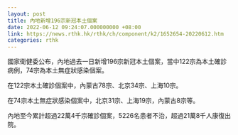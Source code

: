 ```yaml
---
layout: post
title: 內地新增196宗新冠本土個案
date: 2022-06-12 09:24:07.000000000 +08:00
link: https://news.rthk.hk/rthk/ch/component/k2/1652654-20220612.htm
categories: rthk
---
```


國家衛健委公布，內地過去一日新增196宗新冠本土個案，當中122宗為本土確診病例，74宗為本土無症狀感染個案。

在122宗本土確診個案中，內蒙古78宗、北京34宗、上海10宗。

在74宗本土無症狀感染個案中，北京31宗、上海19宗，內蒙古8宗等。

內地至今累計超過22萬4千宗確診個案，5226名患者不治，超過21萬8千人康復出院。
